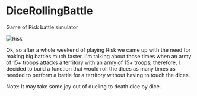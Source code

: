# DiceRollingBattle
Game of Risk battle simulator

![Risk](http://cdn.akamai.steamstatic.com/steam/apps/382970/header.jpg)

Ok, so after a whole weekend of playing Risk we came up with the need for making big battles much faster. I'm talking about those times when an army of 15+ troops attacks a territory with an army of 15+ troops; therefore, I decided to build a function that would roll the dices as many times as needed to perform a battle for a territory without having to touch the dices.

Note: It may take some joy out of dueling to death dice by dice.
